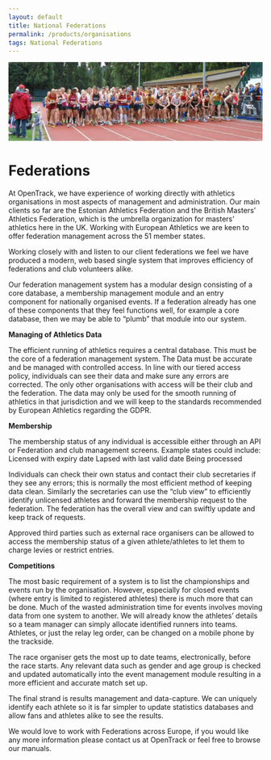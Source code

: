 ```yaml
---
layout: default
title: National Federations
permalink: /products/organisations
tags: National Federations
---
```


![Surrey Relays 2015](/img/gallery/surrey_relays_2015.jpg)

# Federations

At OpenTrack, we have experience of working directly with athletics organisations in most aspects of management and administration. Our main clients so far are the Estonian Athletics Federation and the British Masters’ Athletics Federation, which is the umbrella organization for masters’ athletics here in the UK. Working with European Athletics we are keen to offer federation management across the 51 member states.

Working closely with and listen to our client federations we feel we have produced a modern, web based single system that improves efficiency of federations and club volunteers alike.

Our federation management system has a modular design consisting of a core database, a membership management module and an entry component for nationally organised events. If a federation already has one of these components that they feel functions well, for example a core database, then we may be able to “plumb” that module into our system.

__Managing of Athletics Data__

The efficient running of athletics requires a central database. This must be the core of a federation management system. The Data must be accurate and be managed with controlled access. In line with our tiered access policy, individuals can see their data and make sure any errors are  corrected. The only other organisations with access will be their club and the federation. The data may only be used for the smooth running of athletics in that jurisdiction and we will keep to the standards recommended by European Athletics regarding the GDPR.

__Membership__

The membership status of any individual is accessible either through an API or Federation and club management screens. Example states could include:	
Licensed with expiry date
Lapsed with last valid date
Being processed

Individuals can check their own status and contact their club secretaries if they see any errors; this is normally the most efficient method of keeping data clean. Similarly the secretaries can use the “club view” to efficiently identify unlicensed athletes and forward the membership request to the federation. The federation has the overall view and can swiftly update and keep track of requests.

Approved third parties such as external race organisers can be allowed to access the membership status of a given athlete/athletes to let them to charge levies or restrict entries.

__Competitions__

The most basic requirement of a system is to list the championships and events run by the organisation. However, especially for closed events (where entry is limited to registered athletes) there is much more that can be done. Much of the wasted administration time for  events involves moving data from one system to another. We will already know the athletes’ details so a team manager can simply allocate identified runners into teams. Athletes, or just the relay leg order, can be changed on a mobile phone by the trackside.

The race organiser gets the most up to date teams, electronically, before the race starts.
Any relevant data such as gender and age group is checked and updated automatically into the event management module resulting in a more efficient and accurate match set up.

The final strand is results management and data-capture. We can uniquely identify each athlete so it is far simpler to update statistics databases and allow fans and athletes alike to see the results.

We would love to work with Federations across Europe, if you would like any more information please contact us at OpenTrack or feel free to browse our manuals.
